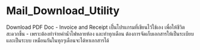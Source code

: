 # Mail_Download_Utility
Download PDF Doc - Invoice and Receipt
เป็๋นโปรแกรมที่เขียนไว้ใช้เอง เพื่อให้ชีวิตสะดวกขึ้น - เพราะต้องทำจ่ายค่าน้ำไฟหลายห้อง และทำทุกเดือน 
ต้องการจัดเก็บเอกสารให้เป็นระเบียบ และเป็นระบบ เหมือนกันในทุกๆเดือนจะได้หาเอกสารได้
